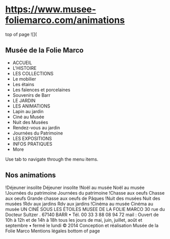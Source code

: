 # https://www.musee-foliemarco.com/animations

top of page
![](
## Musée de la Folie Marco
 * ACCUEIL
 * L'HISTOIRE
 * LES COLLECTIONS
 * Le mobilier
 * Les étains
 * Les faïences et porcelaines
 * Souvenirs de Barr
 * LE JARDIN
 * LES ANIMATIONS
 * Lapin au jardin
 * Ciné au Musée
 * Nuit des Musées
 * Rendez-vous au jardin
 * Journées du Patrimoine
 * LES EXPOSITIONS
 * INFOS PRATIQUES
 * More

Use tab to navigate through the menu items.
## Nos animations
!Déjeuner insolite
Déjeuner insolite
!Noël au musée
Noël au musée
!Journées du patrimoine
Journées du patrimoine
!Chasse aux oeufs
Chasse aux oeufs
Grande chasse aux oeufs de Pâques
!Nuit des musées
Nuit des musées
!Rdv aux jardins
Rdv aux jardins
!Cinéma au musée
Cinéma au musée
UN CINÉ SOUS LES ÉTOILES
MUSEE DE LA FOLIE MARCO
30 rue du Docteur Sultzer . 67140 BARR • Tél. 00 33 3 88 08 94 72
mail : 
Ouvert de 10h à 12h et de 14h à 18h
tous les jours de mai, juin, juillet, août et septembre • fermé le lundi
© 2014 Conception et réalisation Musée de la Folie Marco
Mentions légales
bottom of page
